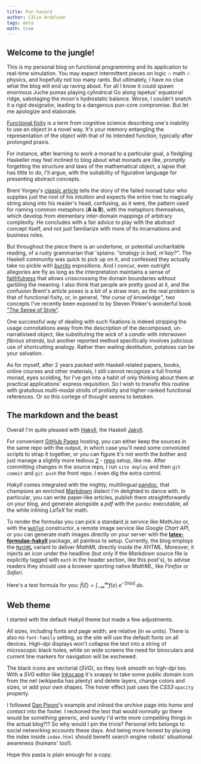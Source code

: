 ```yaml
---
title: Pun hazard
author: Călin Ardelean
tags: meta
math: true
---
```


Welcome to the jungle!
----------------------

This is my personal blog on functional programming and its application
to real-time simulation.
You may expect intermittent pieces on logic $\cap$ math $\cap$ physics,
and hopefully not too many rants.
But ultimately, I have no clue what the blog will end up raving about.
For all I know it could spawn enormous Juche pumas playing cylindrical Go along
Iapetus' equatorial ridge, sabotaging the moon's hydrostatic balance.
Worse, I couldn't snatch it a rigid designator, leading to a dangerous
pun-core compromise.
But let me apologize and elaborate.

[Functional fixity][fixity] is a term from cognitive science describing one's
inability to use an object in a novel way.
It's your memory entangling the representation of the object with that of its
intended function, typically after prolonged praxis.

For instance, after learning to work a monad to a particular goal, a fledgling
Haskeller may feel inclined to blog about what monads are like, promptly
forgetting the structure and laws of the mathematical object, a lapse that has
little to do, I'll argue, with the suitability of figurative language
for presenting abstract concepts.

Brent Yorgey's [classic article][brent] tells the story of the failed monad
tutor who supplies just the root of his intuition and expects the entire tree
to magically string along into his reader's head, confusing, as it were,
the pattern used for naming common metaphors (**A is B**), with the metaphors
themselves, which develop from elementary inter-domain mappings of arbitrary
complexity.
He concludes with a fair advice to play with the abstract concept itself,
and not just familiarize with more of its incarnations and business roles.

But throughout the piece there is an undertone, or potential uncharitable
reading, of a rusty grammarian that 'splains: *"analogy is bad, m'kay?"*.
The Haskell community was quick to pick up on it, and confessed they actually
take no pickle with [burrito] expositions.
And I concur, even outright allegories are fly as long as the interpretation
maintains a sense of [faithfulness][quotient] that allows crisscrossing
the domain boundaries without garbling the meaning.
I also think that people are pretty good at it, and the confusion Brent's
article poses is a bit of a straw man, as the real problem is that of
functional fixity, or, in general, *"the curse of knowledge"*, two concepts
I've recently been exposed to by Steven Pinker's wonderful book
["The Sense of Style"][pinker].

One successful way of dealing with such fixations is indeed stripping
the usage connotations away from the description of the decomposed,
un-narrativised object, like substituting the *wick* of a *candle* with
*interwoven fibrous strands*, but another reported method specifically
involves judicious use of shortcutting analogy.
Rather then wailing destitution, potatoes can be your salvation.

As for myself, after 2 years packed with Haskell related papers, books, online
courses and other materials, I still cannot recognize a full frontal monad, eyes
scolding, for I've got into a habit of only thinking about them at practical
applications' express requisition.
So I wish to transfix this routine with gratuitous multi-modal strolls of
prolixity and higher-ranked functional references.
Or so this cortege of thought seems to betoken.

The markdown and the beast
--------------------------

Overall I'm quite pleased with [Hakyll], the Haskell [Jakyll].

For convenient [GitHub Pages][github] hosting, you can either keep the sources
in the same repo with the output, in which case you'll need some convoluted
scripts to strap it together, or you can figure it's not worth the bother and
just manage a slightly more tedious [2][repo1] - [repo][repo2] setup, like me.
After committing changes in the source repo, I run `site deploy` and then
`git commit` and `git push` the front repo.
I even dig the extra control.

*Hakyll* comes integrated with the mighty, multilingual [pandoc], that
champions an enriched [Markdown] dialect I'm delighted to dance with.
In particular, you can write paper-like articles, publish them straightforwardly
on your blog, and generate alongside a *pdf* with the `pandoc` executable,
all the while inlining *LaTeX* for math.

To render the formulas you can pick a standard *js* service like *MathJax* or,
with the [`WebTeX`][HTMLMathMethod] constructor, a remote image service like
*Google Chart API*, or you can generate math images directly on your server
with the [__latex-formulae-hakyll__][lfh] package, all painless to setup.
Currently, the blog employs the [`MathML`][HTMLMathMethod] variant to deliver
*MathML* directly inside the *XHTML*.
Moreover, it injects an icon under the headline (but only if the *Markdown*
source file is explicitly tagged with `math` in the header section, like this
post's), to advise readers they should use a browser sporting native
*MathML*, like *Firefox* or *Safari*.

Here's a test formula for you:
$\hat{f}(\xi) = \int_{-\infty}^\infty f(x)\ e^{- 2\pi i x \xi}\,dx.$

Web theme
---------

I started with the default *Hakyll* theme but made a few adjustments.

All sizes, including fonts and page width, are relative (in `em` units).
There is also no `font-family` setting, so the site will use the default fonts
on all devices.
High-dpi displays won't collapse the text into a string of microscopic black
holes, while on wide screens the need for binoculars and current line
markers for navigation will be eschewed.

The black icons are vectorial (*SVG*), so they look smooth on high-dpi too.
With a *SVG* editor like [Inkscape] it's snappy to take some public domain
icon from the net (wikipedia has plenty) and delete layers, change colors and
sizes, or add your own shapes.
The hover effect just uses the *CSS3* `opacity` property.

I followed [Dan Piponi][dan]'s example and inlined the *archive* page into *home*
and *contact* into the footer.
I reckoned the text that would normally go there would be something
generic, and surely I'd write more compelling things in the actual blog?!?
So why would I pin the trivia?
Personal info belongs to social networking accounts these days.
And being more honest by placing the index inside `index.html` should benefit
search engine robots' situational awareness (humans' too!).

Hope this pasta is plain enough for a copy.

[fixity]: https://en.wikipedia.org/wiki/Functional_fixedness "Functional fixedness - Wikipedia"
[brent]: https://byorgey.wordpress.com/2009/01/12/abstraction-intuition-and-the-monad-tutorial-fallacy/ "Abstraction, intuition, and the “monad tutorial fallacy”"
[burrito]: http://blog.plover.com/prog/burritos.html "Monads are like burritos - The Universe of Discourse"
[pinker]: http://wadler.blogspot.ro/2016/02/steven-pinkers-sense-of-style.html "Steven Pinker's The Sense of Style - Wadler's Blog"
[quotient]: http://blog.sigfpe.com/2014/05/types-and-two-approaches-to-problem.html "Types, and two approaches to problem solving - A Neighborhood of Infinity"

[Hakyll]: http://jaspervdj.be/hakyll "Hakyll"
[Jakyll]: http://jekyllrb.com/ "Jakyll"
[github]: https://pages.github.com "GitHub Pages"
[repo1]: https://github.com/mmn80/mmn80.github.io.src "Source Repo for this Blog"
[repo2]: https://github.com/mmn80/mmn80.github.io "Main GitHub Pages Repo"
[pandoc]: http://pandoc.org/README.html "Pandoc User’s Guide"
[Markdown]: http://daringfireball.net/projects/markdown/ "Markdown"
[HTMLMathMethod]: http://hackage.haskell.org/package/pandoc/docs/Text-Pandoc-Options.html#t:HTMLMathMethod "Documentation for pandoc math rendering options"
[lfh]: https://hackage.haskell.org/package/latex-formulae-hakyll-0.2.0.1 "The latex-formulae-hakyll package on Hackage"

[Inkscape]: https://inkscape.org/en/ "Inkscape"
[dan]: http://blog.sigfpe.com/ "A Neighborhood of Infinity"
